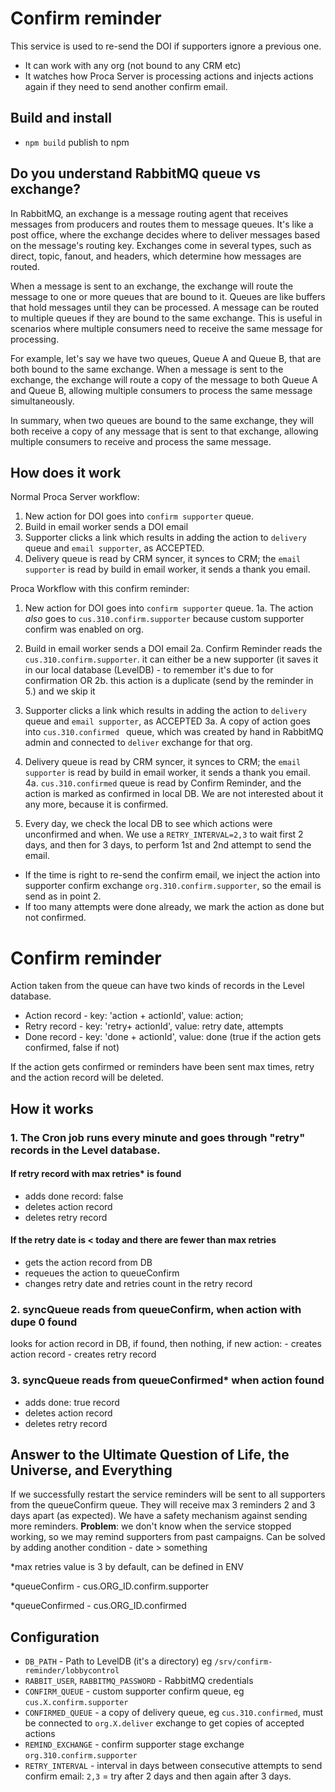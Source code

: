 # Confirm reminder

This service is used to re-send the DOI if supporters ignore a previous one.

- It can work with any org (not bound to any CRM etc)
- It watches how Proca Server is processing actions and injects actions again if they need to send another confirm email.

## Build and install

- `npm build` publish to npm


## Do you understand RabbitMQ queue vs exchange?

In RabbitMQ, an exchange is a message routing agent that receives messages from producers and routes them to message queues. It's like a post office, where the exchange decides where to deliver messages based on the message's routing key. Exchanges come in several types, such as direct, topic, fanout, and headers, which determine how messages are routed.

When a message is sent to an exchange, the exchange will route the message to one or more queues that are bound to it. Queues are like buffers that hold messages until they can be processed. A message can be routed to multiple queues if they are bound to the same exchange. This is useful in scenarios where multiple consumers need to receive the same message for processing.

For example, let's say we have two queues, Queue A and Queue B, that are both bound to the same exchange. When a message is sent to the exchange, the exchange will route a copy of the message to both Queue A and Queue B, allowing multiple consumers to process the same message simultaneously.

In summary, when two queues are bound to the same exchange, they will both receive a copy of any message that is sent to that exchange, allowing multiple consumers to receive and process the same message.

## How does it work

Normal Proca Server workflow:

1. New action for DOI goes into `confirm supporter` queue.
2. Build in email worker sends a DOI email
3. Supporter clicks a link which results in adding the action to `delivery` queue and `email supporter`, as ACCEPTED.
4. Delivery queue is read by CRM syncer, it synces to CRM; the `email supporter` is read by build in email worker, it sends a thank you email.


Proca Workflow with this confirm reminder:


1. New action for DOI goes into `confirm supporter` queue.
1a. The action *also* goes to `cus.310.confirm.supporter` because custom supporter confirm was enabled on org.
2. Build in email worker sends a DOI email
2a. Confirm Reminder reads the `cus.310.confirm.supporter`. it can either be a new supporter (it saves it in our local database (LevelDB) - to remember it's due to for confirmation OR
2b. this action is a duplicate (send by the reminder in 5.) and we skip it
3. Supporter clicks a link which results in adding the action to `delivery` queue and `email supporter`, as ACCEPTED
3a. A copy of action goes into `cus.310.confirmed ` queue, which was created by hand in RabbitMQ admin and connected to `deliver` exchange for that org.
4. Delivery queue is read by CRM syncer, it synces to CRM; the `email supporter` is read by build in email worker, it sends a thank you email.
4a. `cus.310.confirmed` queue is read by Confirm Reminder, and the action is marked as confirmed in local DB. We are not interested about it any more, because it is confirmed.

5. Every day, we check the local DB to see which actions were unconfirmed and when. We use a `RETRY_INTERVAL=2,3` to wait first 2 days, and then for 3 days, to perform 1st and 2nd attempt to send the email. 
  - If the time is right to re-send the confirm email, we inject the action into supporter confirm exchange `org.310.confirm.supporter`, so the email is send as in point 2.
  - If too many attempts were done already, we mark the action as done but not confirmed.
  
  

# Confirm reminder

Action taken from the queue can have two kinds of records in the Level database.

- Action record - key: 'action + actionId', value: action;
- Retry record - key: 'retry+ actionId', value: retry date, attempts
- Done record - key: 'done + actionId', value: done (true if the action gets confirmed, false if not)

If the action gets confirmed or reminders have been sent max times, retry and the action record will be deleted.

## How it works

### 1. The Cron job runs every minute and goes through "retry" records in the Level database.

#### If retry record with max retries\* is found

- adds done record: false
- deletes action record
- deletes retry record

#### If the retry date is < today and there are fewer than max retries

- gets the action record from DB
- requeues the action to queueConfirm
- changes retry date and retries count in the retry record

### 2. syncQueue reads from queueConfirm, when action with dupe 0 found

looks for action record in DB, if found, then nothing, if new action: - creates action record - creates retry record

### 3. syncQueue reads from queueConfirmed\* when action found

- adds done: true record
- deletes action record
- deletes retry record

## Answer to the Ultimate Question of Life, the Universe, and Everything

If we successfully restart the service reminders will be sent to all supporters from the queueConfirm queue. They will receive max 3 reminders 2 and 3 days apart (as expected). We have a safety mechanism against sending more reminders.
**Problem**: we don't know when the service stopped working, so we may remind supporters from past campaigns. Can be solved by adding another condition - date > something

\*max retries value is 3 by default, can be defined in ENV

\*queueConfirm - cus.ORG_ID.confirm.supporter

\*queueConfirmed - cus.ORG_ID.confirmed

## Configuration

- `DB_PATH` - Path to LevelDB (it's a directory) eg `/srv/confirm-reminder/lobbycontrol`
- `RABBIT_USER`, `RABBITMQ_PASSWORD` - RabbitMQ credentials
- `CONFIRM_QUEUE` - custom supporter confirm queue, eg `cus.X.confirm.supporter`
- `CONFIRMED_QUEUE` - a copy of delivery queue, eg `cus.310.confirmed`, must be connected to `org.X.deliver` exchange to get copies of accepted actions
- `REMIND_EXCHANGE` - confirm supporter stage exchange `org.310.confirm.supporter`
- `RETRY_INTERVAL` - interval in days between consecutive attempts to send confirm email: `2,3` = try after 2 days and then again after 3 days.




